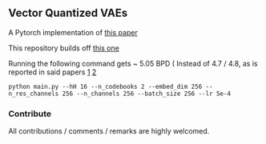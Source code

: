 ## Vector Quantized VAEs 

A Pytorch implementation of [this paper](https://arxiv.org/abs/1711.00937)

This repository builds off [this one](https://github.com/rosinality/vq-vae-2-pytorch/)

Running the following command gets ~ 5.05 BPD ( Instead of 4.7 / 4.8, as is reported in said papers [1](http://bayesiandeeplearning.org/2017/papers/54.pdf) [2](https://arxiv.org/pdf/1805.11063.pdf)

```
python main.py --hH 16 --n_codebooks 2 --embed_dim 256 --n_res_channels 256 --n_channels 256 --batch_size 256 --lr 5e-4
```

### Contribute
All contributions / comments / remarks are highly welcomed. 


